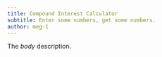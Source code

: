 ```yaml
---
title: Compound Interest Calculator
subtitle: Enter some numbers, get some numbers.
author: meg-1
---
```

The *body* description.
